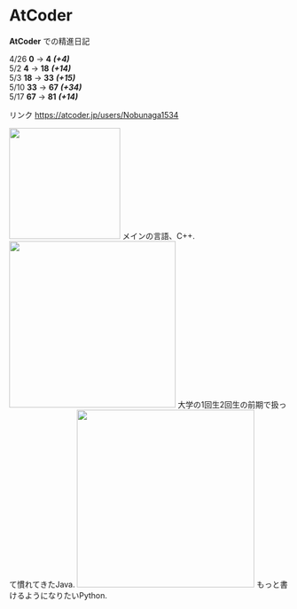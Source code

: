 # AtCoder

**AtCoder** での精進日記

4/26 **0** → **4** ***(+4)***  
5/2 **4** → **18** ***(+14)***  
5/3 **18** → **33** ***(+15)***  
5/10 **33** → **67** ***(+34)***  
5/17 **67** → **81** ***(+14)***  

リンク https://atcoder.jp/users/Nobunaga1534  

<img src="https://cdn.worldvectorlogo.com/logos/c.svg" width="200px">
メインの言語、C++.
<img src="https://vignette.wikia.nocookie.net/java/images/3/3a/Java--eps--vector-logo.png/revision/latest?cb=20190615110340&path-prefix=ja" width="300px">
大学の1回生2回生の前期で扱って慣れてきたJava.
<img src="https://www.bizlearn.jp/wp/wp-content/uploads/2017/10/Python.png" width="320px">  
もっと書けるようになりたいPython.
